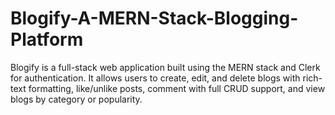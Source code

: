 # Blogify-A-MERN-Stack-Blogging-Platform
Blogify is a full-stack web application built using the MERN stack and Clerk for authentication. It allows users to create, edit, and delete blogs with rich-text formatting, like/unlike posts, comment with full CRUD support, and view blogs by category or popularity.
